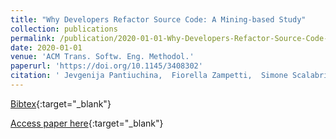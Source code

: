 ```yaml
---
title: "Why Developers Refactor Source Code: A Mining-based Study"
collection: publications
permalink: /publication/2020-01-01-Why-Developers-Refactor-Source-Code-A-Mining-based-Study
date: 2020-01-01
venue: 'ACM Trans. Softw. Eng. Methodol.'
paperurl: 'https://doi.org/10.1145/3408302'
citation: ' Jevgenija Pantiuchina,  Fiorella Zampetti,  Simone Scalabrino,  Valentina Piantadosi,  Rocco Oliveto,  Gabriele Bavota,  Massimiliano Di Penta, &quot;Why Developers Refactor Source Code: A Mining-based Study.&quot; ACM Trans. Softw. Eng. Methodol., 2020.'
---
```

[Bibtex](https://dblp.org/rec/journals/tosem/PantiuchinaZSPO20.bib){:target="_blank"}

[Access paper here](https://doi.org/10.1145/3408302){:target="_blank"}
